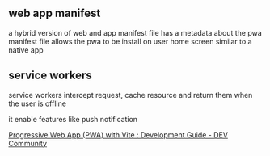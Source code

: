 ## web app manifest

a hybrid version of web and app
manifest file has a metadata about the pwa
manifest file allows the pwa to be install on user home screen similar to a native app


## service workers

service workers intercept request, cache resource and return them when the user is offline

it enable features like push notification


[Progressive Web App (PWA) with Vite : Development Guide - DEV Community](https://dev.to/hamdankhan364/simplifying-progressive-web-app-pwa-development-with-vite-a-beginners-guide-38cf)